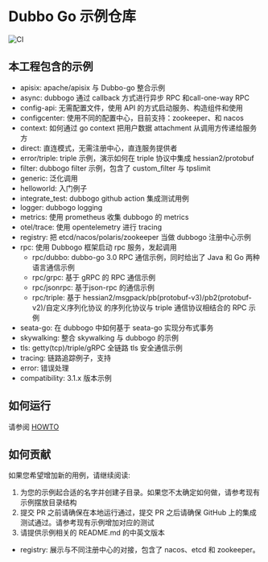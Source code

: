 # Dubbo Go 示例仓库

![CI](https://github.com/apache/dubbo-go-samples/workflows/CI/badge.svg)

## 本工程包含的示例

* apisix: apache/apisix 与 Dubbo-go 整合示例
* async: dubbogo 通过 callback 方式进行异步 RPC 和call-one-way RPC
* config-api: 无需配置文件，使用 API 的方式启动服务、构造组件和使用
* configcenter: 使用不同的配置中心，目前支持：zookeeper、和 nacos
* context: 如何通过 go context  把用户数据 attachment 从调用方传递给服务方
* direct: 直连模式，无需注册中心，直连服务提供者
* error/triple: triple 示例，演示如何在 triple 协议中集成 hessian2/protobuf
* filter: dubbogo filter 示例，包含了 custom_filter 与 tpslimit
* generic: 泛化调用
* helloworld: 入门例子
* integrate_test: dubbogo github action 集成测试用例
* logger: dubbogo logging
* metrics: 使用 prometheus 收集 dubbogo 的 metrics
* otel/trace: 使用 opentelemetry 进行 tracing
* registry: 把 etcd/nacos/polaris/zookeeper 当做 dubbogo 注册中心示例
* rpc: 使用 Dubbogo 框架启动 rpc 服务，发起调用
  * rpc/dubbo: dubbo-go 3.0 RPC 通信示例，同时给出了 Java 和 Go 两种语言通信示例
  * rpc/grpc: 基于 gRPC 的 RPC 通信示例
  * rpc/jsonrpc: 基于json-rpc 的通信示例
  * rpc/triple: 基于 hessian2/msgpack/pb(protobuf-v3)/pb2(protobuf-v2)/自定义序列化协议 的序列化协议与 triple 通信协议相结合的 RPC 示例
* seata-go:  在 dubbogo 中如何基于 seata-go 实现分布式事务
* skywalking: 整合 skywalking 与 dubbogo 的示例
* tls: getty(tcp)/triple/gRPC 全链路 tls 安全通信示例
* tracing: 链路追踪例子，支持
* error: 错误处理
* compatibility: 3.1.x 版本示例

## 如何运行

请参阅 [HOWTO](HOWTO_zh.md)

## 如何贡献

如果您希望增加新的用例，请继续阅读:

1. 为您的示例起合适的名字并创建子目录。如果您不太确定如何做，请参考现有示例摆放目录结构
2. 提交 PR 之前请确保在本地运行通过，提交 PR 之后请确保 GitHub 上的集成测试通过。请参考现有示例增加对应的测试
3. 请提供示例相关的 README.md 的中英文版本

* registry: 展示与不同注册中心的对接，包含了 nacos、etcd 和 zookeeper。
